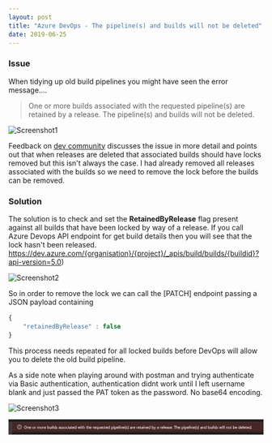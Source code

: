 ```yaml
---
layout: post
title: "Azure DevOps - The pipeline(s) and builds will not be deleted"
date: 2019-06-25
---
```


### Issue
When tidying up old build pipelines you might have seen the error message....
>One or more builds associated with the requested pipeline(s) are retained by a release. The pipeline(s) and builds will not be deleted.

![Screenshot1](../../../img/2019-06-25/1.png)

Feedback on [dev community](https://developercommunity.visualstudio.com/content/problem/442784/one-or-more-builds-associated-with-the-requested-p.html) discusses the issue in more detail and points out that when releases are deleted that associated builds should have locks removed but this isn't always the case.  I had already removed all releases associated with the builds so we need to remove the lock before the builds can be removed.


### Solution

The solution is to check and set the **RetainedByRelease** flag present against all builds that have been locked by way of a release.
If you call Azure Devops API endpoint for get build details then you will see that the lock hasn't been released. 
https://dev.azure.com/{organisation}/{project}/_apis/build/builds/{buildid}?api-version=5.0) 


![Screenshot2](../../../img/2019-06-25/4.png)


So in order to remove the lock we can call the [PATCH] endpoint passing a JSON payload containing 
```javascript
{
    "retainedByRelease" : false
}
```
This process needs repeated for all locked builds before DevOps will allow you to delete the old build pipeline. 

As a side note when playing around with postman and trying authenticate via Basic authentication, authentication didnt work until I left username blank and just passed the PAT token as the password.  No base64 encoding.

![Screenshot3](../../../img/2019-06-25/5.png)


![asda](img\2019-06-25\1.PNG)